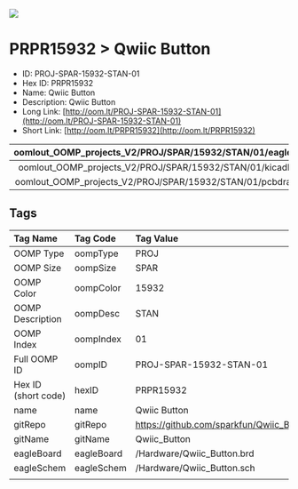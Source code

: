 


  
![][im]
# PRPR15932 > Qwiic Button

- ID: PROJ-SPAR-15932-STAN-01
- Hex ID: PRPR15932
- Name: Qwiic Button
- Description: Qwiic Button
- Long Link: [http://oom.lt/PROJ-SPAR-15932-STAN-01](http://oom.lt/PROJ-SPAR-15932-STAN-01)
- Short Link: [http://oom.lt/PRPR15932](http://oom.lt/PRPR15932)
  

|oomlout_OOMP_projects_V2/PROJ/SPAR/15932/STAN/01/eagleImage.png|oomlout_OOMP_projects_V2/PROJ/SPAR/15932/STAN/01/eagleSchemImage.png|oomlout_OOMP_projects_V2/PROJ/SPAR/15932/STAN/01/kicadPcb3dFront.png|oomlout_OOMP_projects_V2/PROJ/SPAR/15932/STAN/01/kicadPcb3dBack.png|
| :---: | :---: | :---: | :---: |
|oomlout_OOMP_projects_V2/PROJ/SPAR/15932/STAN/01/kicadPcb3d.png|oomlout_OOMP_projects_V2/PROJ/SPAR/15932/STAN/01/bomBack.png|oomlout_OOMP_projects_V2/PROJ/SPAR/15932/STAN/01/bomFront.png|oomlout_OOMP_projects_V2/PROJ/SPAR/15932/STAN/01/pcbdraw.svg|
|oomlout_OOMP_projects_V2/PROJ/SPAR/15932/STAN/01/pcbdrawBack.svg||||

## Tags
  

|Tag Name|Tag Code|Tag Value|
| :--- | :--- | :--- |
|OOMP Type|oompType|PROJ|
|OOMP Size|oompSize|SPAR|
|OOMP Color|oompColor|15932|
|OOMP Description|oompDesc|STAN|
|OOMP Index|oompIndex|01|
|Full OOMP ID|oompID|PROJ-SPAR-15932-STAN-01|
|Hex ID (short code)|hexID|PRPR15932|
|name|name|Qwiic Button|
|gitRepo|gitRepo|https://github.com/sparkfun/Qwiic_Button|
|gitName|gitName|Qwiic_Button|
|eagleBoard|eagleBoard|/Hardware/Qwiic_Button.brd|
|eagleSchem|eagleSchem|/Hardware/Qwiic_Button.sch|
||||



[im]: PROJ/SPAR/15932/STAN/01/kicadPcb3d_450.png
